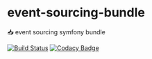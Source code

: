 # event-sourcing-bundle
:inbox_tray: event sourcing symfony bundle

[![Build Status](https://travis-ci.org/rojoangel-toyprojects/event-sourcing-bundle.svg?branch=master)](https://travis-ci.org/rojoangel-toyprojects/event-sourcing-bundle)
[![Codacy Badge](https://api.codacy.com/project/badge/grade/c8c71b8095304e18a6e25ad580b485fa)](https://www.codacy.com/app/rojoangel/event-sourcing-bundle)
